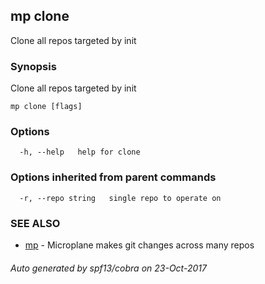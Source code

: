 ## mp clone

Clone all repos targeted by init

### Synopsis


Clone all repos targeted by init

```
mp clone [flags]
```

### Options

```
  -h, --help   help for clone
```

### Options inherited from parent commands

```
  -r, --repo string   single repo to operate on
```

### SEE ALSO
* [mp](mp.md)	 - Microplane makes git changes across many repos

###### Auto generated by spf13/cobra on 23-Oct-2017

